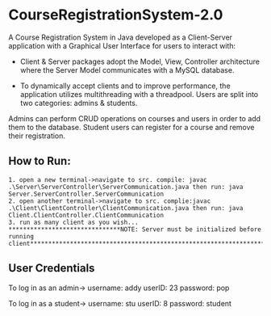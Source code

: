 # CourseRegistrationSystem-2.0
A Course Registration System in Java developed as a Client-Server application with a Graphical User Interface for users to interact with:
                       
- Client & Server packages adopt the Model, View, Controller architecture where the Server Model communicates with a MySQL database.
                       
- To dynamically accept clients and to improve performance, the application utilizes multithreading with a threadpool. 
Users are split into two categories: admins & students.

Admins can perform CRUD operations on courses and users in order to add them to the database. Student users can register for a course and remove their registration.  

## How to Run:
    1. open a new terminal->navigate to src. compile: javac .\Server\ServerController\ServerCommunication.java then run: java Server.ServerController.ServerCommunication 
    2. open another terminal->navigate to src. complie:javac .\Client\ClientController\ClientCommunication.java then run: java Client.ClientController.ClientCommunication
    3. run as many client as you wish...
    *******************************NOTE: Server must be initialized before running client**********************************************************************************


## User Credentials
To log in as an admin->  username: addy
                          userID: 23
                          password: pop
                       
To log in as a student-> username: stu
                         userID: 8
                         password: student
                        



